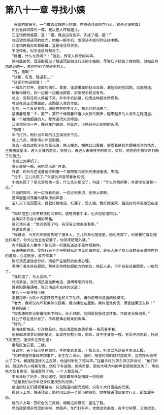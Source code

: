 # 第八十一章 寻找小姨
        昏暗的隧道里，一个戴着红帽的小姑娘，在隧道顶部倒立行走，双还沾满鲜血)
       如此诡异阴森的一幕，足以把人吓破胆儿。
       江玉饵微微蹙眉，道：“姐，我这边有些事，先挂了姐，姐？”
       收回望向隧道顶的目光，她瞄一眼手机，发现话不知何时已经中断。
       江玉饵再看向车载屏幕，显是无信号状态。
       不但停电，似乎连信号都没了。
       “卧槽，什么东西啊？！”远处，传来人惊恐的叫声。
       惊叫此彼伏，显是都看见了隧道顶部倒立行走的小姑娘，尽管红子挡住了她的脸，但如此可怕诡异的一，依然吓到了隧道里的人。
       “鬼，鬼啊~”
       “快跑，有鬼，隧道有……”
       “赶紧打电话报警！！”
       一扇车门打开，里面的司机、乘客，连滚带爬的钻出车厢，满脸恐的往回跑，试逃隧道。
       稍稍冷静的，则一边跑一边摸出报警，却发现手机没有号。
       总之，没有任何人停留下来，并举手机拍摄，纪鬼这种超自然现象。
       可见在真正恐惧面前，逃跑是人类的本能。
       突然，一个发足狂奔，满脸狰狞的中年人，毫无兆的消失了。
       紧接着是第二个，第三，第四个伴随着红帽小女孩的脚步，越来越多的人消失在隧道里。
       每一个被她超越的人，都难逃消失的命运。
       江玉饵尖叫一声，推开车门欲逃，但此时，小姑已经走到她的头顶。
       “啪嗒！
       车门打开，刚扑出车厢的江玉饵消失不见。
       晚上八点，傅家湾小户型别墅。
       洗去一身血迹和汗水的张元清，换上睡衣，嚼两口口香糖，感受着裤裆大摆锤充沛的精力，正要施展星术，进入关雅的房间，努努力，再进入未来孩子的房间，突然，响亮的手机铃声打断了的施法。
       书桌上的手机了。
       张元遥望一眼，来电显示是‘外婆。
       外婆，你外孙正准备给你制造一个曾而努力呢张元接通电话，笑道。
       “元子，玉儿失踪了。”外婆的声音带着急切慌。
       小姨失踪了？张元清脸色一变，什么念头都没了，叫道：“什么时候的事，外婆你说清楚一点。”
       问话的同时，他一边听着电话，一边走到床边，迅换上跑鞋。
       扬声器里回荡着外婆焦虑的声音：
       玉儿天下班没回来，我就打她电话，打通了，没人接。我打她医院，值班的同事说她没在医院。
       “你知道玉儿每天都按时回家的，值班或者手术，也会提前遇知我。”
       这确实不符合小姨的风格。
       张元清问道：“告诉表哥了吗，有没有让他去医看看。”
       外婆哀声道；
       “你哥说，今天内环隧道失踪了很多人，玉儿的车也隧道里，她也失踪了，你哥要忙着处理这件案子，你外公也去治安着了，你回来陪陪外婆。”
       内环隧道多人集体？张元清一听就知道这不是常规案件。
       有道德值约束，灵境行者不至于把目标对准无价值的普，是有人获了商公会的会长遗落在外的道具，心态膨张，故而作案？
       张元清迅速做出分析，而后产生强烈的焦虑心理。
       灵境行者杀尚有顾虑，那些突然得到超能力的家伙，害起人来，可不会有丝毫顾虑，小危险了。
       “我知道了，马上回来。”
       时间紧迫，张元清迅速挂断电话，通傅青阳的号码。
       傅青阳刚接通电，张元清迫不及待的说道：
       第八十一章寻找小姨
       温馨提示:为防止内容获取不全和文字乱序，请勿使用浏览器阅读模式。
       “老大，我听说内环有集体失踪案，我小姨也在里面。案件是谁负责，调查结果怎么样？”
       傅青阳道：
       “你去康阳区治安署找天下归火，半小时前，他刚跟我报过这件案。目前还没有结果。”
       钱公子现在是长老了，不再是事必躬亲的执事。
       “好的。”
       张清挂断电话，打开物品栏，取出浅蓝色皮质手套--疾风者手套。
       他身躯溃成梦幻般的星光，出现在别墅小院，而后，双手往身侧一按，狂风平地而起，托他飞向夜空，速消失在夜色里)
       康阳区治安署，三楼。
       会议室，天下归火坐在首位，手肘支着桌面，十指交叉，听着二队队长李东泽汇报。
       “内环隧道的集体失踪事件，发生在六点半，当时，隧道的照明路灯突熄灭，监控探头也停止了工作，根据隧道外的主反馈，他当时听到了惊叫声。”拄着手杖的李东泽沉声诉说：“他们听到，隧道内的人喊着有鬼，然后下车逃跑，但离奇是，那些大喊大叫的声音很快就消失了，等到电力恢复供应，隧道里除了辆，一个人都没有。”
       李东泽抬了抬手，按动遥控，投影幕布开始播放一则视频
       “这是我们从行车记录仪里找到的视频。”
       桌边的队长们凝视着幕布，只见隧道内部光线暗，只有车大灯雪亮的光束。
       视频正上方，隧道顶部，隐约间出现一个娇小的身影，她在隧道顶部倒立行走，却如履平地。
       她的头上戴一顶红色的三角帽，帽檐拉的很低，盖住了脸。
       然后就是嘈杂而混的尖叫，奔跑声，车门打开声，求救这些画面，在半分钟里，又统统消。